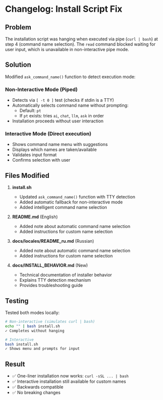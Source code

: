 # Changelog: Install Script Fix

## Problem
The installation script was hanging when executed via pipe (`curl | bash`) at step 4 (command name selection). The `read` command blocked waiting for user input, which is unavailable in non-interactive pipe mode.

## Solution
Modified `ask_command_name()` function to detect execution mode:

### Non-Interactive Mode (Piped)
- Detects via `[ -t 0 ]` test (checks if stdin is a TTY)
- Automatically selects command name without prompting:
  - Default: `pt`
  - If `pt` exists: tries `ai`, `chat`, `llm`, `ask` in order
- Installation proceeds without user interaction

### Interactive Mode (Direct execution)
- Shows command name menu with suggestions
- Displays which names are taken/available
- Validates input format
- Confirms selection with user

## Files Modified

1. **install.sh**
   - Updated `ask_command_name()` function with TTY detection
   - Added automatic fallback for non-interactive mode
   - Added intelligent command name selection

2. **README.md** (English)
   - Added note about automatic command name selection
   - Added instructions for custom name selection

3. **docs/locales/README_ru.md** (Russian)
   - Added note about automatic command name selection
   - Added instructions for custom name selection

4. **docs/INSTALL_BEHAVIOR.md** (New)
   - Technical documentation of installer behavior
   - Explains TTY detection mechanism
   - Provides troubleshooting guide

## Testing

Tested both modes locally:

```bash
# Non-interactive (simulates curl | bash)
echo "" | bash install.sh
✓ Completes without hanging

# Interactive
bash install.sh
✓ Shows menu and prompts for input
```

## Result
- ✅ One-liner installation now works: `curl -sSL ... | bash`
- ✅ Interactive installation still available for custom names
- ✅ Backwards compatible
- ✅ No breaking changes
